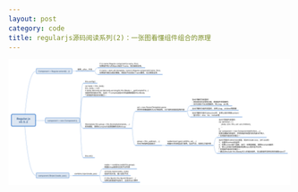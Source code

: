 ```yaml
---
layout: post
category: code
title: regularjs源码阅读系列(2)：一张图看懂组件组合的原理
---
```


![一张图看懂RegularJS组件组合的原理](/public/img/一张图看懂RegularJS组件组合的原理.png)
